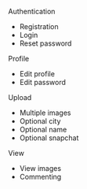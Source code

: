Authentication
- Registration
- Login
- Reset password

Profile
- Edit profile
- Edit password

Upload
- Multiple images
- Optional city
- Optional name
- Optional snapchat

View
- View images
- Commenting

